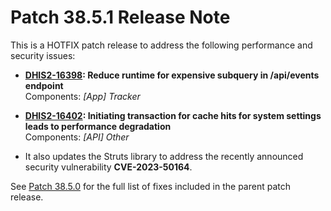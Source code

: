 # Patch 38.5.1 Release Note

This is a HOTFIX patch release to address the following performance and security issues:

- **[DHIS2-16398](https://dhis2.atlassian.net/browse/DHIS2-16398): Reduce runtime for expensive subquery in /api/events endpoint**  
  Components: _[App] Tracker_

- **[DHIS2-16402](https://dhis2.atlassian.net/browse/DHIS2-16402): Initiating transaction for cache hits for system settings leads to performance degradation**  
  Components: _[API] Other_

- It also updates the Struts library to address the recently announced security vulnerability **CVE-2023-50164**.

See [Patch 38.5.0](ReleaseNote-2.38.5.md) for the full list of fixes included in the parent patch release.
